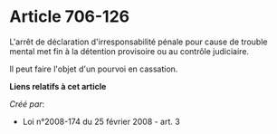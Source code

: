 # Article 706-126

L'arrêt de déclaration d'irresponsabilité pénale pour cause de trouble mental met fin à la détention provisoire ou au
contrôle judiciaire. 

Il peut faire l'objet d'un pourvoi en cassation.

**Liens relatifs à cet article**

_Créé par_:

  - Loi n°2008-174 du 25 février 2008 - art. 3
